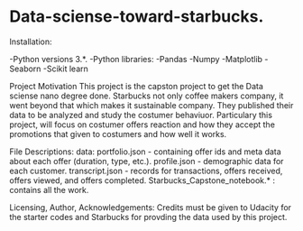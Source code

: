 # Data-sciense-toward-starbucks.

Installation:

-Python versions 3.*.
-Python libraries: 
-Pandas
-Numpy
-Matplotlib
-Seaborn
-Scikit learn


Project Motivation
This project is the capston project to get the Data sciense nano degree done. Starbucks not only coffee makers company, it went beyond that which makes it sustainable company. They published their data to be analyzed and study the costumer behaviuor. Particulary this project, will focus on costumer offers reaction and how they accept the promotions that given to costumers and how well it works. 


File Descriptions:
data:
portfolio.json - containing offer ids and meta data about each offer (duration, type, etc.).
profile.json - demographic data for each customer.
transcript.json - records for transactions, offers received, offers viewed, and offers completed.
Starbucks_Capstone_notebook.* : contains all the work.

Licensing, Author, Acknowledgements:
Credits must be given to Udacity for the starter codes and Starbucks for provding the data used by this project.
